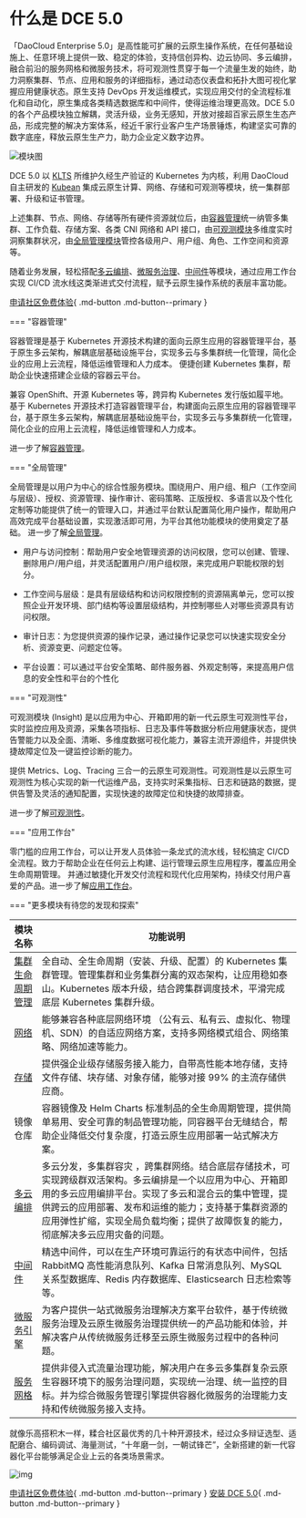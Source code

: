 # 什么是 DCE 5.0

「DaoCloud Enterprise 5.0」是高性能可扩展的云原生操作系统，在任何基础设施上、任意环境上提供一致、稳定的体验，支持信创异构、边云协同、多云编排，融合前沿的服务网格和微服务技术，将可观测性贯穿于每一个流量生发的始终，助力洞察集群、节点、应用和服务的详细指标，通过动态仪表盘和拓扑大图可视化掌握应用健康状态。原生支持 DevOps 开发运维模式，实现应用交付的全流程标准化和自动化，原生集成各类精选数据库和中间件，使得运维治理更高效。DCE 5.0 的各个产品模块独立解耦，灵活升级，业务无感知，开放对接超百家云原生生态产品，形成完整的解决方案体系，经近千家行业客户生产场景锤炼，构建坚实可靠的数字底座，释放云原生生产力，助力企业定义数字边界。

![模块图](../images/dce-modules.png)

DCE 5.0 以 [KLTS](../community/klts.md) 所维护久经生产验证的 Kubernetes 为内核，利用 DaoCloud 自主研发的 [Kubean](https://github.com/kubean-io/kubean) 集成云原生计算、网络、存储和可观测等模块，统一集群部署、升级和证书管理。

上述集群、节点、网络、存储等所有硬件资源就位后，由[容器管理](../kpanda/03ProductBrief/WhatisKPanda.md)统一纳管多集群、工作负载、存储方案、各类 CNI 网络和 API 接口，由[可观测模块](../insight/03ProductBrief/WhatisKInsight.md)多维度实时洞察集群状况，由[全局管理模块](../ghippo/01ProductBrief/WhatisGhippo.md)管控各级用户、用户组、角色、工作空间和资源等。

随着业务发展，轻松搭配[多云编排](../kairship/01product/whatiskair.md)、[微服务治理](../skoala/intro/features.md)、[中间件](../middleware/midware.md)等模块，通过应用工作台实现 CI/CD 流水线这类渐进式交付流程，赋予云原生操作系统的表层丰富功能。

[申请社区免费体验](license0.md){ .md-button .md-button--primary }

=== "容器管理"

容器管理是基于 Kubernetes 开源技术构建的面向云原生应用的容器管理平台，基于原生多云架构，解耦底层基础设施平台，实现多云与多集群统一化管理，简化企业的应用上云流程，降低运维管理和人力成本。
便捷创建 Kubernetes 集群，帮助企业快速搭建企业级的容器云平台。

兼容 OpenShift、开源 Kubernetes 等，跨异构 Kubernetes 发行版如履平地。
基于 Kubernetes 开源技术打造容器管理平台，构建面向云原生应用的容器管理平台，基于原生多云架构，解耦底层基础设施平台，实现多云与多集群统一化管理，简化企业的应用上云流程，降低运维管理和人力成本。

进一步了解[容器管理](../kpanda/03ProductBrief/WhatisKPanda.md)。

=== "全局管理"

全局管理是以用户为中心的综合性服务模块。围绕用户、用户组、租户（工作空间与层级）、授权、资源管理、操作审计、密码策略、正版授权、多语言以及个性化定制等功能提供了统一的管理入口，并通过平台默认配置简化用户操作，帮助用户高效完成平台基础设置，实现激活即可用，为平台其他功能模块的使用奠定了基础。
进一步了解[全局管理](../ghippo/01ProductBrief/WhatisGhippo.md)。

- 用户与访问控制：帮助用户安全地管理资源的访问权限，您可以创建、管理、删除用户/用户组，并灵活配置用户/用户组权限，来完成用户职能权限的划分。

- 工作空间与层级：是具有层级结构和访问权限控制的资源隔离单元，您可以按照企业开发环境、部门结构等设置层级结构，并控制哪些人对哪些资源具有访问权限。

- 审计日志：为您提供资源的操作记录，通过操作记录您可以快速实现安全分析、资源变更、问题定位等。

- 平台设置：可以通过平台安全策略、邮件服务器、外观定制等，来提高用户信息的安全性和平台的个性化

=== "可观测性"

可观测模块 (Insight) 是以应用为中心、开箱即用的新一代云原生可观测性平台，实时监控应用及资源，采集各项指标、日志及事件等数据分析应用健康状态，提供告警能力以及全面、清晰、多维度数据可视化能力，兼容主流开源组件，并提供快捷故障定位及一键监控诊断的能力。

提供 Metrics、Log、Tracing 三合一的云原生可观测性。可观测性是以云原生可观测性为核心实现的新一代运维产品，支持实时采集指标、日志和链路的数据，提供告警及灵活的通知配置，实现快速的故障定位和快捷的故障排查。

进一步了解[可观测性](../insight/03ProductBrief/WhatisKInsight.md)。

=== "应用工作台"

零门槛的应用工作台，可以让开发人员体验一条龙式的流水线，轻松搞定 CI/CD 全流程。致力于帮助企业在任何云上构建、运行管理云原生应用程序，覆盖应用全生命周期管理。
并通过敏捷化开发交付流程和现代化应用架构，持续交付用户喜爱的产品。进一步了解[应用工作台](../amamba/01ProductBrief/WhatisAmamba.md)。

=== "更多模块有待您的发现和探索"

| 模块名称                                        | 功能说明                                                     |
| ----------------------------------------------- | ------------------------------------------------------------ |
| [集群生命周期管理](../community/kubean.md)      | 全自动、全生命周期（安装、升级、配置）的 Kubernetes 集群管理。管理集群和业务集群分离的双态架构，让应用稳如泰山。Kubernetes 版本升级，结合跨集群调度技术，平滑完成底层 Kubernetes 集群升级。 |
| [网络](../network/intro/what-is-net.md)         | 能够兼容各种底层网络环境 （公有云、私有云、虚拟化、物理机、SDN）的自适应网络方案，支持多网络模式组合、网络策略、网络加速等能力。 |
| [存储](../hwameistor/intro/what.md)             | 提供强企业级存储服务接入能力，自带高性能本地存储，支持文件存储、块存储、对象存储，能够对接 99% 的主流存储供应商。 |
| 镜像仓库                                        | 容器镜像及 Helm Charts 标准制品的全生命周期管理，提供简单易用、安全可靠的制品管理功能，同容器平台无缝结合，帮助企业降低交付复杂度，打造云原生应用部署一站式解决方案。 |
| [多云编排](../kairship/01product/whatiskair.md) | 多云分发，多集群容灾 ，跨集群网络。结合底层存储技术，可实现跨级群双活架构。多云编排是一个以应用为中心、开箱即用的多云应用编排平台。实现了多云和混合云的集中管理，提供跨云的应用部署、发布和运维的能力；支持基于集群资源的应用弹性扩缩，实现全局负载均衡；提供了故障恢复的能力，彻底解决多云应用灾备的问题。 |
| [中间件](../middleware/rabbitmq/intro/what.md)  | 精选中间件，可以在生产环境可靠运行的有状态中间件，包括 RabbitMQ 高性能消息队列、Kafka 日常消息队列、MySQL 关系型数据库、Redis 内存数据库、Elasticsearch 日志检索等等。 |
| [微服务引擎](../skoala/intro/features.md)       | 为客户提供一站式微服务治理解决方案平台软件，基于传统微服务治理及云原生微服务治理提供统一的产品功能和体验，并解决客户从传统微服务迁移至云原生微服务过程中的各种问题。 |
| [服务网格](../mspider/01Intro/What'smSpider.md) | 提供非侵入式流量治理功能，解决用户在多云多集群复杂云原生容器环境下的服务治理问题，实现统一治理、统一监控的目标。并为综合微服务管理引擎提供容器化微服务的治理能力支持和传统微服务接入支持。 |

就像乐高搭积木一样，糅合社区最优秀的几十种开源技术，经过众多辩证选型、适配磨合、编码调试、海量测试，“十年磨一剑，一朝试锋芒”，全新搭建的新一代容器化平台能够满足企业上云的各类场景需求。

![img](../images/ops-tech.png)

[申请社区免费体验](license0.md){ .md-button .md-button--primary }
[安装 DCE 5.0](../install/install-dce.md){ .md-button .md-button--primary }
